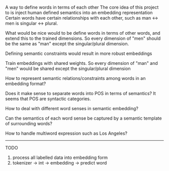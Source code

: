 A way to define words in terms of each other
The core idea of this project to is inject human defined semantics into an embedding representation
Certain words have certain relationships with each other, such as man <-> men is singular <-> plural.

What would be nice would to be define words in terms of other words, and extend this to the trained dimensions.
So every dimension of "men" should be the same as "man" except the singular/plural dimension.

Defining semantic constraints would result in more robust embeddings

Train embeddings with shared weights. So every dimension of "man" and "men" would be shared except the singular/plural dimension

How to represent semantic relations/constraints among words in an embedding format?


Does it make sense to separate words into POS in terms of semantics? It seems that POS are syntactic categories.

How to deal with different word senses in semantic embedding?

Can the semantics of each word sense be captured by a semantic template of surrounding words?

How to handle multiword expression such as Los Angeles?

---
TODO
1. process all labelled data into embedding form
2. tokenizer -> int -> embedding -> predict word